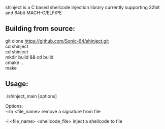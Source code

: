 shinject is a C based shellcode injection library currently supporting 32bit and 64bit MACH-O/ELF/PE

## Building from source:  
git clone https://github.com/Sonic-64/shinject.git  
cd shinject  
cd shinject  
mkdir build && cd build  
cmake ..  
make  
## Usage:

./shinject_main [options]  

Options:  
-rm <file_name> remove a signature from file  

-i <file_name> <shellcode_file> inject a shellcode to file  

